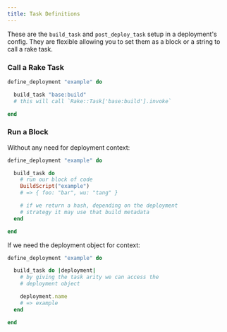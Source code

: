 ```yaml
---
title: Task Definitions
---
```


These are the `build_task` and `post_deploy_task` setup in a deployment's config. They are flexible allowing you to set them as a block or a string to call a rake task.

### Call a Rake Task

```ruby
define_deployment "example" do

  build_task "base:build"
  # this will call `Rake::Task['base:build'].invoke`

end
```

### Run a Block

Without any need for deployment context:

```ruby
define_deployment "example" do

  build_task do
    # run our block of code
    BuildScript("example")
    # => { foo: "bar", wu: "tang" }

    # if we return a hash, depending on the deployment
    # strategy it may use that build metadata
  end

end
```

If we need the deployment object for context:

```ruby
define_deployment "example" do

  build_task do |deployment|
    # by giving the task arity we can access the
    # deployment object

    deployment.name
    # => example
  end

end
```